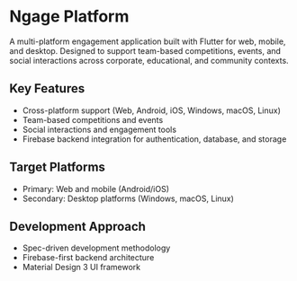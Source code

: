 # Ngage Platform

A multi-platform engagement application built with Flutter for web, mobile, and desktop. Designed to support team-based competitions, events, and social interactions across corporate, educational, and community contexts.

## Key Features
- Cross-platform support (Web, Android, iOS, Windows, macOS, Linux)
- Team-based competitions and events
- Social interactions and engagement tools
- Firebase backend integration for authentication, database, and storage

## Target Platforms
- Primary: Web and mobile (Android/iOS)
- Secondary: Desktop platforms (Windows, macOS, Linux)

## Development Approach
- Spec-driven development methodology
- Firebase-first backend architecture
- Material Design 3 UI framework